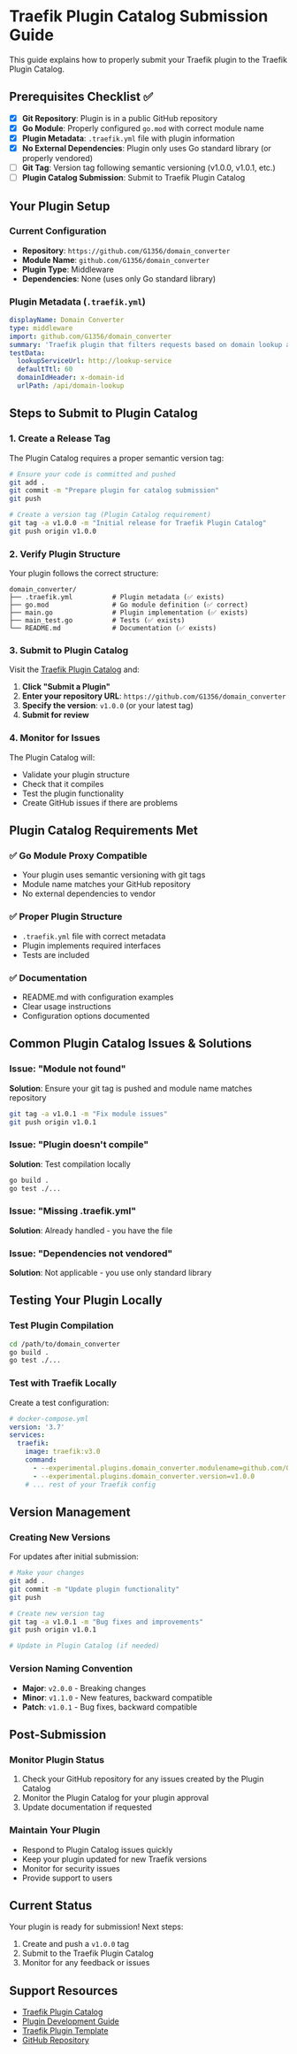 # Traefik Plugin Catalog Submission Guide

This guide explains how to properly submit your Traefik plugin to the Traefik Plugin Catalog.

## Prerequisites Checklist ✅

- [x] **Git Repository**: Plugin is in a public GitHub repository
- [x] **Go Module**: Properly configured `go.mod` with correct module name
- [x] **Plugin Metadata**: `.traefik.yml` file with plugin information
- [x] **No External Dependencies**: Plugin only uses Go standard library (or properly vendored)
- [ ] **Git Tag**: Version tag following semantic versioning (v1.0.0, v1.0.1, etc.)
- [ ] **Plugin Catalog Submission**: Submit to Traefik Plugin Catalog

## Your Plugin Setup

### Current Configuration
- **Repository**: `https://github.com/G1356/domain_converter`
- **Module Name**: `github.com/G1356/domain_converter`
- **Plugin Type**: Middleware
- **Dependencies**: None (uses only Go standard library)

### Plugin Metadata (`.traefik.yml`)
```yaml
displayName: Domain Converter
type: middleware
import: github.com/G1356/domain_converter
summary: 'Traefik plugin that filters requests based on domain lookup and client IP validation'
testData:
  lookupServiceUrl: http://lookup-service
  defaultTtl: 60
  domainIdHeader: x-domain-id
  urlPath: /api/domain-lookup
```

## Steps to Submit to Plugin Catalog

### 1. Create a Release Tag
The Plugin Catalog requires a proper semantic version tag:

```bash
# Ensure your code is committed and pushed
git add .
git commit -m "Prepare plugin for catalog submission"
git push

# Create a version tag (Plugin Catalog requirement)
git tag -a v1.0.0 -m "Initial release for Traefik Plugin Catalog"
git push origin v1.0.0
```

### 2. Verify Plugin Structure
Your plugin follows the correct structure:
```
domain_converter/
├── .traefik.yml          # Plugin metadata (✅ exists)
├── go.mod                # Go module definition (✅ correct)
├── main.go               # Plugin implementation (✅ exists)
├── main_test.go          # Tests (✅ exists)
└── README.md             # Documentation (✅ exists)
```

### 3. Submit to Plugin Catalog
Visit the [Traefik Plugin Catalog](https://plugins.traefik.io/) and:

1. **Click "Submit a Plugin"**
2. **Enter your repository URL**: `https://github.com/G1356/domain_converter`
3. **Specify the version**: `v1.0.0` (or your latest tag)
4. **Submit for review**

### 4. Monitor for Issues
The Plugin Catalog will:
- Validate your plugin structure
- Check that it compiles
- Test the plugin functionality
- Create GitHub issues if there are problems

## Plugin Catalog Requirements Met

### ✅ **Go Module Proxy Compatible**
- Your plugin uses semantic versioning with git tags
- Module name matches your GitHub repository
- No external dependencies to vendor

### ✅ **Proper Plugin Structure**
- `.traefik.yml` file with correct metadata
- Plugin implements required interfaces
- Tests are included

### ✅ **Documentation**
- README.md with configuration examples
- Clear usage instructions
- Configuration options documented

## Common Plugin Catalog Issues & Solutions

### Issue: "Module not found"
**Solution**: Ensure your git tag is pushed and module name matches repository
```bash
git tag -a v1.0.1 -m "Fix module issues"
git push origin v1.0.1
```

### Issue: "Plugin doesn't compile"
**Solution**: Test compilation locally
```bash
go build .
go test ./...
```

### Issue: "Missing .traefik.yml"
**Solution**: Already handled - you have the file

### Issue: "Dependencies not vendored"
**Solution**: Not applicable - you use only standard library

## Testing Your Plugin Locally

### Test Plugin Compilation
```bash
cd /path/to/domain_converter
go build .
go test ./...
```

### Test with Traefik Locally
Create a test configuration:

```yaml
# docker-compose.yml
version: '3.7'
services:
  traefik:
    image: traefik:v3.0
    command:
      - --experimental.plugins.domain_converter.modulename=github.com/G1356/domain_converter
      - --experimental.plugins.domain_converter.version=v1.0.0
    # ... rest of your Traefik config
```

## Version Management

### Creating New Versions
For updates after initial submission:

```bash
# Make your changes
git add .
git commit -m "Update plugin functionality"
git push

# Create new version tag
git tag -a v1.0.1 -m "Bug fixes and improvements"
git push origin v1.0.1

# Update in Plugin Catalog (if needed)
```

### Version Naming Convention
- **Major**: `v2.0.0` - Breaking changes
- **Minor**: `v1.1.0` - New features, backward compatible
- **Patch**: `v1.0.1` - Bug fixes, backward compatible

## Post-Submission

### Monitor Plugin Status
1. Check your GitHub repository for any issues created by the Plugin Catalog
2. Monitor the Plugin Catalog for your plugin approval
3. Update documentation if requested

### Maintain Your Plugin
- Respond to Plugin Catalog issues quickly
- Keep your plugin updated for new Traefik versions
- Monitor for security issues
- Provide support to users

## Current Status

Your plugin is ready for submission! Next steps:
1. Create and push a `v1.0.0` tag
2. Submit to the Traefik Plugin Catalog
3. Monitor for any feedback or issues

## Support Resources

- [Traefik Plugin Catalog](https://plugins.traefik.io/)
- [Plugin Development Guide](https://doc.traefik.io/traefik-pilot/plugins/plugin-dev/)
- [Traefik Plugin Template](https://github.com/traefik/plugindemo)
- [GitHub Repository](https://github.com/G1356/domain_converter)